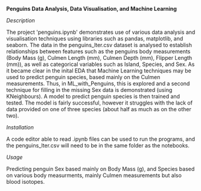 **Penguins Data Analysis, Data Visualisation, and Machine Learning**


*Description*

The project 'penguins.ipynb' demonstrates use of various data analysis and visualisation techniques using libraries such as pandas, matplotlib, and seaborn. 
The data in the penguins_lter.csv dataset is analysed to establish relationships between features such as the penguins body measurements (Body Mass (g), 
Culmen Length (mm), Culmen Depth (mm), Flipper Length (mm)), as well as categorical variables such as Island, Species, and Sex. 
As it became clear in the inital EDA that Machine Learning techniques may be used to predict penguin species, based mainly on the Culmen measurements.
Thus, in ML_with_Penguins, this is explored and a second technique for filling in the missing Sex data is demonstrated (using KNeighbours). A model to 
predict penguin species is then trained and tested. The model is fairly successful, however it struggles with the lack of data provided on one of three 
species (about half as much as on the other two).

*Installation*

A code editor able to read .ipynb files can be used to run the programs, and the penguins_lter.csv will need to be in the same folder as the notebooks.

*Usage*

Predicting penguin Sex based mainly on Body Mass (g), and Species based on various body measurments, mainly Culmen measurements but also blood isotopes.
